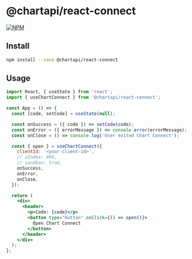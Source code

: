 # @chartapi/react-connect

[![NPM](https://img.shields.io/npm/v/@chartapi/react-connect)](https://www.npmjs.com/package/@chartapi/react-connect)

## Install

```bash
npm install --save @chartapi/react-connect
```

## Usage

```jsx
import React, { useState } from 'react';
import { useChartConnect } from '@chartapi/react-connect';

const App = () => {
  const [code, setCode] = useState(null);

  const onSuccess = ({ code }) => setCode(code);
  const onError = ({ errorMessage }) => console.error(errorMessage);
  const onClose = () => console.log('User exited Chart Connect');

  const { open } = useChartConnect({
    clientId: '<your-client-id>',
    // zIndex: 999,
    // sandbox: true,
    onSuccess,
    onError,
    onClose,
  });

  return (
    <div>
      <header>
        <p>Code: {code}</p>
        <button type="button" onClick={() => open()}>
          Open Chart Connect
        </button>
      </header>
    </div>
  );
};
```
